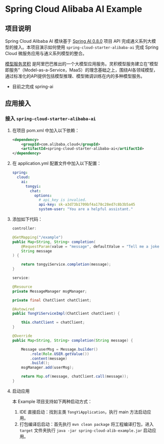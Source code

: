# Spring Cloud Alibaba AI Example

## 项目说明

Spring Cloud Alibaba AI 模块基于 [Spring AI 0.8.0](https://docs.spring.io/spring-ai/reference/0.8-SNAPSHOT/index.html) 项目 API 完成通义系列大模型的接入。本项目演示如何使用 `spring-cloud-starter-alibaba-ai` 完成 Spring Cloud 微服务应用与通义系列模型的整合。

[模型服务灵积](https://help.aliyun.com/zh/dashscope/) 是阿里巴巴推出的一个大模型应用服务。灵积模型服务建立在“模型即服务”（Model-as-a-Service，MaaS）的理念基础之上，围绕AI各领域模型，通过标准化的API提供包括模型推理、模型微调训练在内的多种模型服务。

- 目前之完成 spring-ai

## 应用接入

### 接入 `spring-cloud-starter-alibaba-ai`

1. 在项目 pom.xml 中加入以下依赖：

   ```xml
   <dependency>
       <groupId>com.alibaba.cloud</groupId>
       <artifactId>spring-cloud-starter-alibaba-ai</artifactId>
   </dependency>
   ```

2. 在 application.yml 配置文件中加入以下配置：

   ```yaml
   spring:
     cloud:
       ai:
         tongyi:
           chat:
             options:
               # api_key is invalied.
               api-key: sk-a3d73b1709bf4a178c28ed7c8b3b5a45
               system-user: "You are a helpful assistant."
   ```

3. 添加如下代码：

   ```java
   controller:
   
   @GetMapping("/example")
   public Map<String, String> completion(
       @RequestParam(value = "message", defaultValue = "Tell me a joke")
       String message
   ) {
   
       return tongyiService.completion(message);
   }
   
   service:
   
   @Resource
   private MessageManager msgManager;
   
   private final ChatClient chatClient;
   
   @Autowired
   public TongYiServiceImpl(ChatClient chatClient) {
   
       this.chatClient = chatClient;
   }
   
   @Override
   public Map<String, String> completion(String message) {
   
       Message userMsg = Message.builder()
           .role(Role.USER.getValue())
           .content(message)
           .build();
       msgManager.add(userMsg);
   
       return Map.of(message, chatClient.call(message));
   }
   ```

4. 启动应用

   本 Example 项目支持如下两种启动方式：

   1. IDE 直接启动：找到主类 `TongYiApplication`，执行 main 方法启动应用。
   2. 打包编译后启动：首先执行 `mvn clean package` 将工程编译打包，进入 `target` 文件夹执行 `java -jar spring-cloud-alib-example.jar` 启动应用。




